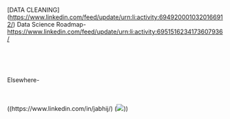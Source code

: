 
[DATA CLEANING] (https://www.linkedin.com/feed/update/urn:li:activity:6949200010320166912/)
Data Science Roadmap- https://www.linkedin.com/feed/update/urn:li:activity:6951516234173607936/


<br/>
<br/>
<img source="https://img.shields.io/badge/LinkedIn-0077B5?style=for-the-badge&logo=linkedin&logoColor=white">
<br/>
<br/>

Elsewhere- 

<br/>
<br/>
((https://www.linkedin.com/in/jabhij/)
(<img src="https://img.shields.io/badge/LinkedIn-0077B5?style=for-the-badge&logo=linkedin&logoColor=white" />))
<br/>
<br/>
